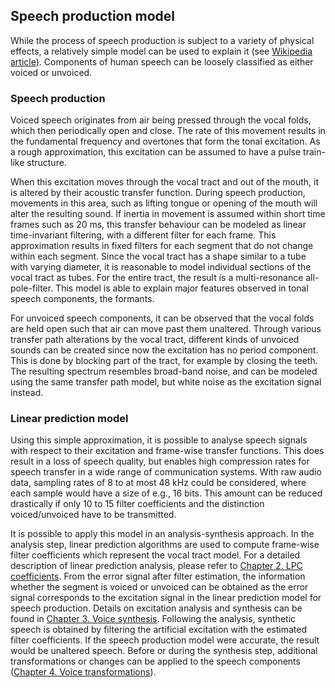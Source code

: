 ## Speech production model 

While the process of speech production is subject to a variety of physical effects, a relatively simple model can be used to explain it (see [Wikipedia article](https://en.wikipedia.org/wiki/Source%E2%80%93filter_model)).
Components of human speech can be loosely classified as either voiced or unvoiced. 

### Speech production
Voiced speech originates from air being pressed through the vocal folds, which then periodically open and close. 
The rate of this movement results in the fundamental frequency and overtones that form the tonal excitation.
As a rough approximation, this excitation can be assumed to have a pulse train-like structure.

When this excitation moves through the vocal tract and out of the mouth, it is altered by their acoustic transfer function. 
During speech production, movements in this area, such as lifting tongue or opening of the mouth will alter the resulting sound.
If inertia in movement is assumed within short time frames such as 20 ms, this transfer behaviour can be modeled as linear time-invariant filtering, with a different filter for each frame. This approximation results in fixed filters for each segment that do not change within each segment.
Since the vocal tract has a shape similar to a tube with varying diameter, it is reasonable to model individual sections of the vocal tract as tubes. 
For the entire tract, the result is a multi-resonance all-pole-filter. 
This model is able to explain major features observed in tonal speech components, the formants.

For unvoiced speech components, it can be observed that the vocal folds are held open such that air can move past them unaltered.
Through various transfer path alterations by the vocal tract, different kinds of unvoiced sounds can be created since now the excitation has no period component. This is done by blocking part of the tract, for example by closing the teeth.
The resulting spectrum resembles broad-band noise, and can be modeled using the same transfer path model, but white noise as the excitation signal instead.

### Linear prediction model
Using this simple approximation, it is possible to analyse speech signals with respect to their excitation and frame-wise transfer functions. This does result in a loss of speech quality, but enables high compression rates for speech transfer in a wide range of communication systems. 
With raw audio data, sampling rates of 8 to at most 48 kHz could be considered, where each sample would have a size of e.g., 16 bits. 
This amount can be reduced drastically if only 10 to 15 filter coefficients and the distinction voiced/unvoiced have to be transmitted.

It is possible to apply this model in an analysis-synthesis approach. In the analysis step, linear prediction algorithms are used to compute frame-wise filter coefficients which represent the vocal tract model. For a detailed description of linear prediction analysis, please refer to [Chapter 2. LPC coefficients](Chapter%202.%20LPC%20coefficients.md). From the error signal after filter estimation, the information whether the segment is voiced or unvoiced can be obtained as the error signal corresponds to the excitation signal in the linear prediction model for speech production. Details on excitation analysis and synthesis can be found in [Chapter 3. Voice synthesis](Chapter%203.%20Voice%20synthesis.md).
Following the analysis, synthetic speech is obtained by filtering the artificial excitation with the estimated filter coefficients. If the speech production model were accurate, the result would be unaltered speech. Before or during the synthesis step, additional transformations or changes can be applied to the speech components ([Chapter 4. Voice transformations](Chapter%204.%20Voice%20transformations.md)).
